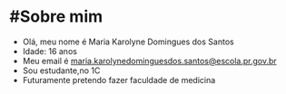 # #Sobre mim 
- Olá, meu nome é Maria Karolyne Domingues dos Santos 
- Idade: 16 anos 
- Meu email é maria.karolynedominguesdos.santos@escola.pr.gov.br
- Sou estudante,no 1C 
-  Futuramente pretendo fazer faculdade de medicina      
